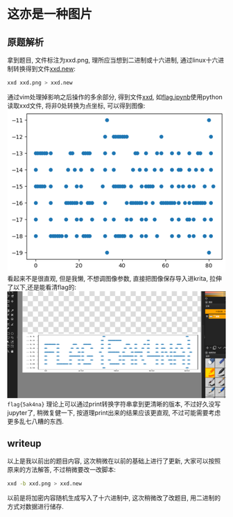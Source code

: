# 这亦是一种图片

## 原题解析

拿到题目, 文件标注为xxd.png, 理所应当想到二进制或十六进制, 通过linux十六进制转换得到文件[xxd.new](./xxd.new):
```bash
xxd xxd.png > xxd.new
```
通过vim处理掉影响之后操作的多余部分, 得到文件[xxd](./xxd), 如[flag.ipynb](./flag.ipynb)使用python读取xxd文件, 将非0处转换为点坐标, 可以得到图像:
![flag.png](./flag.png)
看起来不是很直观, 但是我懒, 不想调图像参数, 直接把图像保存导入进krita, 拉伸了以下,还是能看清flag的:
![flag解出来啦.png](./flag_get.png)
`flag{5ak4na}`
理论上可以通过print转换字符串拿到更清晰的版本, 不过好久没写jupyter了, 稍微复健一下, 按道理print出来的结果应该更直观, 不过可能需要考虑更多乱七八糟的东西.

## writeup

以上是我以前出的题目内容, 这次稍微在以前的基础上进行了更新, 大家可以按照原来的方法解答, 不过稍微要改一改脚本:
```bash
xxd -b xxd.png > xxd.new
```
以前是将加密内容随机生成写入了十六进制中, 这次稍微改了改题目, 用二进制的方式对数据进行储存.
